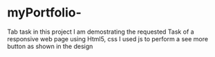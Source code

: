 # myPortfolio-
Tab task 
in this project I am demostrating the requested Task of a responsive web page using Html5, css
I used js to perform a see more button as shown in the design
